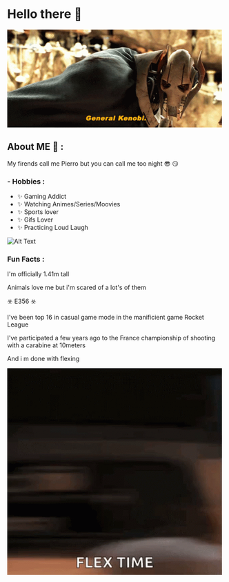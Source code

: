 # Hello there 👋


![](star-wars-general-grievous.gif)

## About ME 💬 :

My firends call me Pierro but you can call me too night :sunglasses: :smirk:

### - Hobbies : 
- ✨ Gaming Addict
- ✨ Watching Animes/Series/Moovies
- ✨ Sports lover
- ✨ Gifs Lover
- ✨ Practicing Loud Laugh

![Alt Text](https://media.giphy.com/media/vFKqnCdLPNOKc/giphy.gif)

### Fun Facts :

I'm officially 1.41m tall

Animals love me but i'm scared of a lot's of them 

:biohazard: E356  :biohazard:

I've been top 16 in casual game mode in the manificient game Rocket League

I've participated a few years ago to the France championship of shooting with a carabine at 10meters

And i m done with flexing

![Alt Text](flex-bdm.gif)

<!--
**Pierrooooo/Pierrooooo** is a ✨ _special_ ✨ repository because its `README.md` (this file) appears on your GitHub profile.

Here are some ideas to get you started:

- 🔭 I’m currently working on ...
- 🌱 I’m currently learning ...
- 👯 I’m looking to collaborate on ...
- 🤔 I’m looking for help with ...
- 💬 Ask me about ...
- 📫 How to reach me: ...
- 😄 Pronouns: ...
- ⚡ Fun fact: ...
-->
